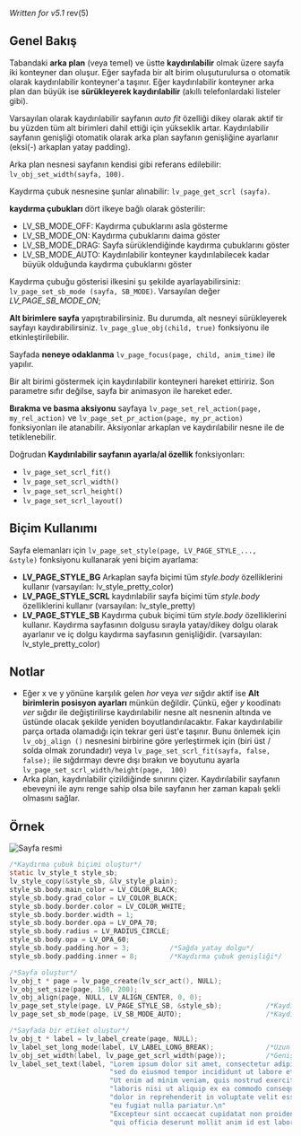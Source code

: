 _Written for v5.1_ rev(5)

## Genel Bakış

Tabandaki **arka plan** (veya temel) ve üstte **kaydırılabilir** olmak üzere sayfa iki konteyner dan oluşur. Eğer sayfada bir alt birim oluşuturulursa o otomatik olarak kaydırılabilir konteyner'a taşınır. Eğer kaydırılabilir konteyner arka plan dan büyük ise **sürükleyerek kaydırılabilir** (akıllı telefonlardaki listeler gibi).

Varsayılan olarak kaydırılabilir sayfanın _auto fit_ özelliği dikey olarak aktif tir bu yüzden tüm alt birimleri dahil ettiği için yükseklik artar. Kaydırılabilir sayfanın genişliği otomatik olarak arka plan sayfanın genişliğine ayarlanır (eksi(-) arkaplan yatay padding).

Arka plan nesnesi sayfanın kendisi gibi referans edilebilir: `lv_obj_set_width(sayfa, 100)`.

Kaydırma çubuk nesnesine şunlar alınabilir: `lv_page_get_scrl (sayfa)`.

**kaydırma çubukları** dört ilkeye bağlı olarak gösterilir:

- LV_SB_MODE_OFF: Kaydırma çubuklarını asla gösterme
- LV_SB_MODE_ON: Kaydırma çubuklarını daima göster
- LV_SB_MODE_DRAG: Sayfa sürüklendiğinde kaydırma çubuklarını göster
- LV_SB_MODE_AUTO: Kaydırılabilir konteyner kaydırılabilecek kadar büyük olduğunda kaydırma çubuklarını göster

Kaydırma çubuğu gösterisi ilkesini şu şekilde ayarlayabilirsiniz: `lv_page_set_sb_mode (sayfa, SB_MODE)`. Varsayılan değer _LV_PAGE_SB_MODE_ON_;

**Alt birimlere sayfa** yapıştırabilirsiniz. Bu durumda, alt nesneyi sürükleyerek sayfayı kaydırabilirsiniz. `lv_page_glue_obj(child, true)` fonksiyonu ile etkinleştirilebilir.

Sayfada **neneye odaklanma** `lv_page_focus(page, child, anim_time)` ile yapılır.

Bir alt birimi göstermek için kaydırılabilir konteyneri hareket ettiririz. Son parametre sıfır değilse, sayfa bir animasyon ile hareket eder.

**Bırakma ve basma aksiyonu** sayfaya `lv_page_set_rel_action(page, my_rel_action)` ve `lv_page_set_pr_action(page, my_pr_action)` fonksiyonları ile atanabilir. Aksiyonlar arkaplan ve kaydırılabilir nesne ile de tetiklenebilir. 

Doğrudan **Kaydırılabilir sayfanın ayarla/al özellik** fonksiyonları:  

- `lv_page_set_scrl_fit()`
- `lv_page_set_scrl_width()`
- `lv_page_set_scrl_height()`
- `lv_page_set_scrl_layout()`

## Biçim Kullanımı

Sayfa elemanları için `lv_page_set_style(page, LV_PAGE_STYLE_...,  &style)` fonksiyonu kullanarak yeni biçim ayarlama:

- **LV_PAGE_STYLE_BG** Arkaplan sayfa biçimi tüm _style.body_ özelliklerini kullanır (varsayılan: lv_style_pretty_color)
- **LV_PAGE_STYLE_SCRL** kaydırılabilir sayfa biçimi tüm _style.body_ özelliklerini kullanır (varsayılan: lv_style_pretty)
- **LV_PAGE_STYLE_SB** Kaydırma çubuk biçimi tüm _style.body_ özelliklerini kullanır. Kaydırma sayfasının dolgusu sırayla yatay/dikey dolgu olarak ayarlanır ve iç dolgu kaydırma sayfasının genişliğidir. (varsayılan: lv_style_pretty_color)

## Notlar

- Eğer x ve y yönüne karşılık gelen _hor_ veya _ver_ sığdır aktif ise **Alt birimlerin posisyon ayarları** münkün değildir. Çünkü, eğer _y_ koodinatı _ver_ sığdır ile değiştirilirse kaydırılabilir nesne alt nesnenin altında ve üstünde olacak şekilde yeniden boyutlandırılacaktır. Fakar kaydırılabilir parça ortada olamadığı için tekrar geri üst'e taşınır. Bunu önlemek için `lv_obj_align ()` nesnesini birbirine göre yerleştirmek için (biri üst / solda olmak zorundadır) veya `lv_page_set_scrl_fit(sayfa, false, false);` ile sığdırmayı devre dışı bırakın ve boyutunu ayarla `lv_page_set_scrl_width/height(page,  100)`
- Arka plan, kaydırılabilir çizildiğinde sınırını çizer. Kaydırılabilir sayfanın ebeveyni ile aynı renge sahip olsa bile sayfanın her zaman kapalı şekli olmasını sağlar. 


## Örnek
![Sayfa resmi](https://raw.githubusercontent.com/wiki/littlevgl/lvgl/img/page-lv_page.png)
```c
/*Kaydırma çubuk biçimi oluştur*/
static lv_style_t style_sb;
lv_style_copy(&style_sb, &lv_style_plain);
style_sb.body.main_color = LV_COLOR_BLACK;
style_sb.body.grad_color = LV_COLOR_BLACK;
style_sb.body.border.color = LV_COLOR_WHITE;
style_sb.body.border.width = 1;
style_sb.body.border.opa = LV_OPA_70;
style_sb.body.radius = LV_RADIUS_CIRCLE;
style_sb.body.opa = LV_OPA_60;
style_sb.body.padding.hor = 3;          /*Sağda yatay dolgu*/
style_sb.body.padding.inner = 8;        /*Kaydırma çubuk genişliği*/

/*Sayfa oluştur*/
lv_obj_t * page = lv_page_create(lv_scr_act(), NULL);
lv_obj_set_size(page, 150, 200);
lv_obj_align(page, NULL, LV_ALIGN_CENTER, 0, 0);
lv_page_set_style(page, LV_PAGE_STYLE_SB, &style_sb);           /*Kaydırma çubuk biçimi ayarla*/
lv_page_set_sb_mode(page, LV_SB_MODE_AUTO);                     /*Kaydırma mümkün ise kaydırma çubuklarını göster*/

/*Sayfada bir etiket oluştur*/
lv_obj_t * label = lv_label_create(page, NULL);
lv_label_set_long_mode(label, LV_LABEL_LONG_BREAK);             /*Uzun satırları otomatik olarak böl*/
lv_obj_set_width(label, lv_page_get_scrl_width(page));          /*Genişlik ayarla, Satırlar bu genişlikten sonra bölünecek*/
lv_label_set_text(label, "Lorem ipsum dolor sit amet, consectetur adipiscing elit,\n"
                         "sed do eiusmod tempor incididunt ut labore et dolore magna aliqua.\n"
                         "Ut enim ad minim veniam, quis nostrud exercitation ullamco\n"
                         "laboris nisi ut aliquip ex ea commodo consequat. Duis aute irure\n"
                         "dolor in reprehenderit in voluptate velit esse cillum dolore\n"
                         "eu fugiat nulla pariatur.\n"
                         "Excepteur sint occaecat cupidatat non proident, sunt in culpa\n"
                         "qui officia deserunt mollit anim id est laborum.");
```